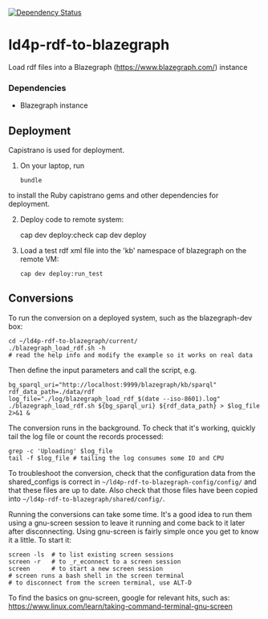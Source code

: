 [![Dependency Status](https://gemnasium.com/badges/github.com/sul-dlss/ld4p-rdf-to-blazegraph.svg)](https://gemnasium.com/github.com/sul-dlss/ld4p-rdf-to-blazegraph)

# ld4p-rdf-to-blazegraph
Load rdf files into a Blazegraph (https://www.blazegraph.com/) instance

### Dependencies

- Blazegraph instance

## Deployment

Capistrano is used for deployment.

1. On your laptop, run

    `bundle`

  to install the Ruby capistrano gems and other dependencies for deployment.

2. Deploy code to remote system:


    cap dev deploy:check
    cap dev deploy

3. Load a test rdf xml file into the 'kb' namespace of blazegraph on the remote VM:

    `cap dev deploy:run_test`

## Conversions

To run the conversion on a deployed system, such as the blazegraph-dev box:

```
cd ~/ld4p-rdf-to-blazegraph/current/
./blazegraph_load_rdf.sh -h
# read the help info and modify the example so it works on real data
```

Then define the input parameters and call the script, e.g.

```
bg_sparql_uri="http://localhost:9999/blazegraph/kb/sparql"
rdf_data_path=./data/rdf
log_file="./log/blazegraph_load_rdf_$(date --iso-8601).log"
./blazegraph_load_rdf.sh ${bg_sparql_uri} ${rdf_data_path} > $log_file 2>&1 &
```

The conversion runs in the background. To check that it's working, quickly tail the
log file or count the records processed:
```
grep -c 'Uploading' $log_file
tail -f $log_file # tailing the log consumes some IO and CPU
```
To troubleshoot the conversion, check that the configuration data from the shared_configs is
correct in `~/ld4p-rdf-to-blazegraph-config/config/` and that these files are up to date.
Also check that those files have been copied into `~/ld4p-rdf-to-blazegraph/shared/config/`.

Running the conversions can take some time.  It's a good idea to run them using a gnu-screen
session to leave it running and come back to it later after disconnecting.  Using gnu-screen
is fairly simple once you get to know it a little.  To start it:
```
screen -ls  # to list existing screen sessions
screen -r   # to _r_econnect to a screen session
screen      # to start a new screen session
# screen runs a bash shell in the screen terminal
# to disconnect from the screen terminal, use ALT-D
```

To find the basics on gnu-screen, google for relevant hits, such as:
https://www.linux.com/learn/taking-command-terminal-gnu-screen

